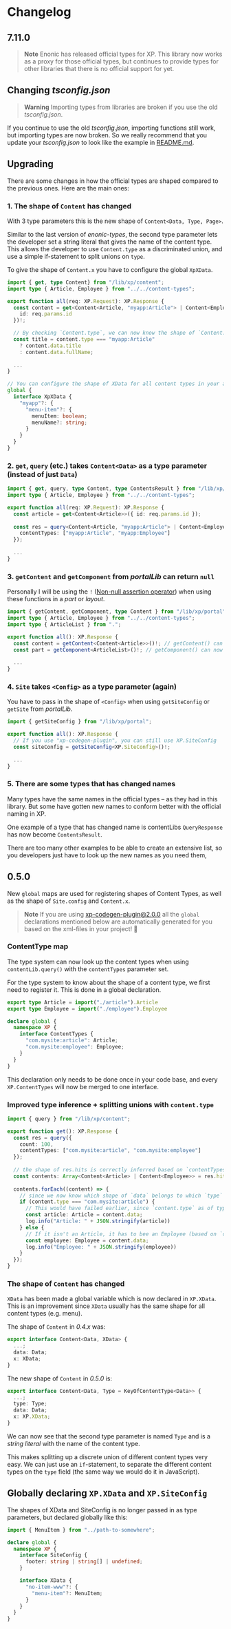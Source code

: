 # Changelog

## 7.11.0

 > **Note** Enonic has released official types for XP. This library now works as a proxy for those official types, but continues
to provide types for other libraries that there is no official support for yet.

## Changing *tsconfig.json*

> **Warning** Importing types from libraries are broken if you use the old *tsconfig.json*.

If you continue to use the old *tsconfig.json*, importing functions still work, but importing types are now broken.
So we really recommend that you update your *tsconfig.json* to look like the example in [README.md](README.md).

## Upgrading

There are some changes in how the official types are shaped compared to the previous ones. Here are the main ones:

### 1. The shape of `Content` has changed

With 3 type parameters this is the new shape of `Content<Data, Type, Page>`.

Similar to the last version of *enonic-types*, the second type parameter lets the developer set a string literal
that gives the name of the content type. This allows the developer to use `Content.type` as a discriminated union, and
use a simple if-statement to split unions on `type`. 

To give the shape of `Content.x` you have to configure the global `XpXData`.

```typescript
import { get, type Content} from "/lib/xp/content";
import type { Article, Employee } from "../../content-types";

export function all(req: XP.Request): XP.Response {
  const content = get<Content<Article, "myapp:Article"> | Content<Employee, "myapp:Employee">>({ 
    id: req.params.id 
  })!;

  // By checking `Content.type`, we can now know the shape of `Content.data`
  const title = content.type === "myapp:Article"
    ? content.data.title
    : content.data.fullName;
  
  ...
}

// You can configure the shape of XData for all content types in your application once
global {
  interface XpXData {
    "myapp"?: {
      "menu-item"?: {
        menuItem: boolean;
        menuName?: string;
      }
    }
  }
}
```

### 2. `get`, `query` (etc.) takes `Content<Data>` as a type parameter (instead of just `Data`)

```typescript
import { get, query, type Content, type ContentsResult } from "/lib/xp/content";
import type { Article, Employee } from "../../content-types";

export function all(req: XP.Request): XP.Response {
  const article = get<Content<Article>>({ id: req.params.id });
  
  const res = query<Content<Article, "myapp:Article"> | Content<Employee, "myapp:Employee">>({ 
    contentTypes: ["myapp:Article", "myapp:Employee"]
  });
  
  ...
}
```

### 3. `getContent` and `getComponent` from *portalLib* can return `null`

Personally I will be using the `!` ([Non-null assertion operator](https://www.typescriptlang.org/docs/handbook/release-notes/typescript-2-0.html#non-null-assertion-operator))
when using these functions in a *part* or *layout*.

```typescript
import { getContent, getComponent, type Content } from "/lib/xp/portal"; // Note that portalLib also exports `Content`
import type { Article, Employee } from "../../content-types";
import type { ArticleList } from ".";

export function all(): XP.Response {
  const content = getContent<Content<Article>>()!; // getContent() can now return `null`
  const part = getComponent<ArticleList>()!; // getComponent() can now return `null`
  
  ...
}
```

### 4. `Site` takes `<Config>` as a type parameter (again)

You have to pass in the shape of `<Config>` when using `getSiteConfig` or `getSite` from *portalLib*.

```typescript
import { getSiteConfig } from "/lib/xp/portal";

export function all(): XP.Response {
  // If you use "xp-codegen-plugin", you can still use XP.SiteConfig
  const siteConfig = getSiteConfig<XP.SiteConfig>()!;
  
  ...
}
```

### 5. There are some types that has changed names

Many types have the same names in the official types – as they had in this library. But some have gotten new names to
conform better with the official naming in XP.

One example of a type that has changed name is contentLibs `QueryResponse` has now become `ContentsResult`.

There are too many other examples to be able to create an extensive list, so you developers just have to look up the new
names as you need them,

## 0.5.0

New `global` maps are used for registering shapes of Content Types, as well as the shape of `Site.config` and 
`Content.x`.

> **Note**
> If you are using [xp-codegen-plugin@2.0.0](https://github.com/ItemConsulting/xp-codegen-plugin/releases/tag/2.0.0) all
> the `global` declarations mentioned below are automatically generated for you based on the xml-files in your project! :tada:

### ContentType map

The type system can now look up the content types when using `contentLib.query()` with the `contentTypes` parameter set.

For the type system to know about the shape of a content type, we first need to register it. This is done in a global
declaration.

```typescript
export type Article = import("./article").Article
export type Employee = import("./employee").Employee

declare global {
  namespace XP {
    interface ContentTypes {
      "com.mysite:article": Article;
      "com.mysite:employee": Employee;
    }
  }
}
```

This declaration only needs to be done once in your code base, and every `XP.ContentTypes` will now be merged to one
interface.

### Improved type inference + splitting unions with `content.type`

```typescript
import { query } from "/lib/xp/content";

export function get(): XP.Response {
  const res = query({
    count: 100,
    contentTypes: ["com.mysite:article", "com.mysite:employee"]
  });
  
  // the shape of res.hits is correctly inferred based on `contentTypes`
  const contents: Array<Content<Article> | Content<Employee>> = res.hits;
  
  contents.forEach((content) => {
    // since we now know which shape of `data` belongs to which `type` (name), this is possible
    if (content.type === "com.mysite:article") {
      // This would have failed earlier, since `content.type` as of type `string`
      const article: Article = content.data;
      log.info("Article: " + JSON.stringify(article))
    } else {
      // If it isn't an Article, it has to bee an Employee (based on `contentTypes` above)
      const employee: Employee = content.data;
      log.info("Employee: " + JSON.stringify(employee))
    }
  });
}
```

### The shape of `Content` has changed

`XData` has been made a global variable which is now declared in `XP.XData`. This is 
an improvement since `XData` usually has the same shape for all content types (e.g. menu).

The shape of `Content` in *0.4.x* was:

```typescript
export interface Content<Data, XData> {
  ...;
  data: Data;
  x: XData;
}
```

The new shape of `Content` in *0.5.0* is:

```typescript
export interface Content<Data, Type = KeyOfContentType<Data>> {
  ...;
  type: Type;
  data: Data;
  x: XP.XData;
}
```

We can now see that the second type parameter is named `Type` and is a *string literal* with the name of the content
type.

This makes splitting up a discrete union of different content types very easy. We can just use an `if`-statement, to
separate the different content types on the `type` field (the same way we would do it in JavaScript).

## Globally declaring `XP.XData` and `XP.SiteConfig`

The shapes of XData and SiteConfig is no longer passed in as type parameters, but declared globally like this:

```typescript
import { MenuItem } from "../path-to-somewhere";

declare global {
  namespace XP {
    interface SiteConfig {
      footer: string | string[] | undefined;
    }

    interface XData {
      "no-item-www"?: {
        "menu-item"?: MenuItem;
      }
    }
  }
}
```